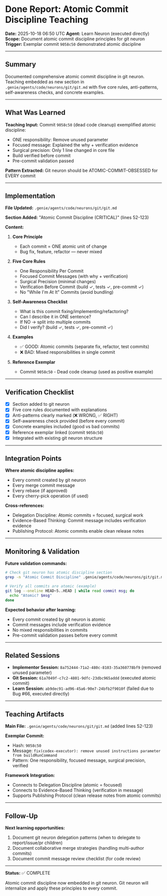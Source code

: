 # Done Report: Atomic Commit Discipline Teaching

**Date:** 2025-10-18 06:50 UTC
**Agent:** Learn Neuron (executed directly)
**Scope:** Document atomic commit discipline principles for git neuron
**Trigger:** Exemplar commit `9058c50` demonstrated atomic discipline

---

## Summary

Documented comprehensive atomic commit discipline in git neuron. Teaching embedded as new section in `.genie/agents/code/neurons/git/git.md` with five core rules, anti-patterns, self-awareness checks, and concrete examples.

---

## What Was Learned

**Teaching Input:** Commit `9058c50` (dead code cleanup) exemplified atomic discipline:
- ONE responsibility: Remove unused parameter
- Focused message: Explained the why + verification evidence
- Surgical precision: Only 1 line changed in core file
- Build verified before commit
- Pre-commit validation passed

**Pattern Extracted:** Git neuron should be ATOMIC-COMMIT-OBSESSED for EVERY commit

---

## Implementation

**File Updated:** `.genie/agents/code/neurons/git/git.md`

**Section Added:** "Atomic Commit Discipline (CRITICAL)" (lines 52-123)

**Content:**

1. **Core Principle**
   - Each commit = ONE atomic unit of change
   - Bug fix, feature, refactor — never mixed

2. **Five Core Rules**
   - One Responsibility Per Commit
   - Focused Commit Messages (with why + verification)
   - Surgical Precision (minimal changes)
   - Verification Before Commit (build ✓, tests ✓, pre-commit ✓)
   - No "While I'm At It" Commits (avoid bundling)

3. **Self-Awareness Checklist**
   - What is this commit fixing/implementing/refactoring?
   - Can I describe it in ONE sentence?
   - If NO → split into multiple commits
   - Did I verify? (build ✓, tests ✓, pre-commit ✓)

4. **Examples**
   - ✅ GOOD: Atomic commits (separate fix, refactor, test commits)
   - ❌ BAD: Mixed responsibilities in single commit

5. **Reference Exemplar**
   - Commit `9058c50` - Dead code cleanup (used as positive example)

---

## Verification Checklist

- [x] Section added to git neuron
- [x] Five core rules documented with explanations
- [x] Anti-patterns clearly marked (❌ WRONG, ✅ RIGHT)
- [x] Self-awareness check provided (before every commit)
- [x] Concrete examples included (good vs bad commits)
- [x] Reference exemplar linked (commit `9058c50`)
- [x] Integrated with existing git neuron structure

---

## Integration Points

**Where atomic discipline applies:**
- Every commit created by git neuron
- Every merge commit message
- Every rebase (if approved)
- Every cherry-pick operation (if used)

**Cross-references:**
- Delegation Discipline: Atomic commits = focused, surgical work
- Evidence-Based Thinking: Commit message includes verification evidence
- Publishing Protocol: Atomic commits enable clean release notes

---

## Monitoring & Validation

**Future validation commands:**
```bash
# Check git neuron has atomic discipline section
grep -n "Atomic Commit Discipline" .genie/agents/code/neurons/git/git.md

# Verify all commits are atomic (example)
git log --oneline HEAD~5..HEAD | while read commit msg; do
  echo "Atomic? $msg"
done
```

**Expected behavior after learning:**
- Every commit created by git neuron is atomic
- Commit messages include verification evidence
- No mixed responsibilities in commits
- Pre-commit validation passes before every commit

---

## Related Sessions

- **Implementor Session:** `8a752444-71a2-480c-8103-35a360778bf9` (removed unused parameter)
- **Git Session:** `61a7049f-c7c2-4801-9dfc-23dbc965addd` (executed atomic commit)
- **Learn Session:** `ab9dec91-ad96-45a6-90e7-24bfb2f9010f` (failed due to Bug #66, executed directly)

---

## Teaching Artifacts

**Main File:** `.genie/agents/code/neurons/git/git.md` (added lines 52-123)

**Exemplar Commit:**
- Hash: `9058c50`
- Message: `fix(codex-executor): remove unused instructions parameter from buildRunCommand`
- Pattern: One responsibility, focused message, surgical precision, verified

**Framework Integration:**
- Connects to Delegation Discipline (atomic = focused)
- Connects to Evidence-Based Thinking (verification in message)
- Supports Publishing Protocol (clean release notes from atomic commits)

---

## Follow-Up

**Next learning opportunities:**
1. Document git neuron delegation patterns (when to delegate to report/issue/pr children)
2. Document collaborative merge strategies (handling multi-author commits)
3. Document commit message review checklist (for code review)

---

**Status:** ✅ COMPLETE

Atomic commit discipline now embedded in git neuron. Git neuron will internalize and apply these principles to every commit.

